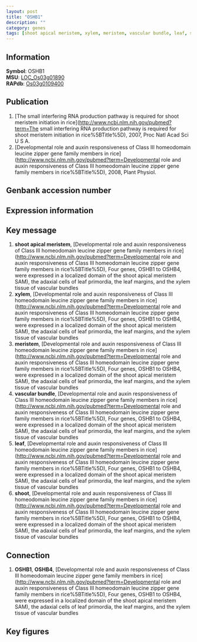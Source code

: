 ```yaml
---
layout: post
title: "OSHB1"
description: ""
category: genes
tags: [shoot apical meristem, xylem, meristem, vascular bundle, leaf, shoot, Gene]
---
```


## Information
__Symbol__: OSHB1  
__MSU__: [LOC_Os03g01890](http://rice.plantbiology.msu.edu/cgi-bin/ORF_infopage.cgi?orf=LOC_Os03g01890)  
__RAPdb__: [Os03g0109400](http://rapdb.dna.affrc.go.jp/viewer/gbrowse_details/irgsp1?name=Os03g0109400)  

## Publication
1. [The small interfering RNA production pathway is required for shoot meristem initiation in rice](http://www.ncbi.nlm.nih.gov/pubmed?term=The small interfering RNA production pathway is required for shoot meristem initiation in rice%5BTitle%5D), 2007, Proc Natl Acad Sci U S A.
2. [Developmental role and auxin responsiveness of Class III homeodomain leucine zipper gene family members in rice](http://www.ncbi.nlm.nih.gov/pubmed?term=Developmental role and auxin responsiveness of Class III homeodomain leucine zipper gene family members in rice%5BTitle%5D), 2008, Plant Physiol.

## Genbank accession number

## Expression information

## Key message
1. __shoot apical meristem__, [Developmental role and auxin responsiveness of Class III homeodomain leucine zipper gene family members in rice](http://www.ncbi.nlm.nih.gov/pubmed?term=Developmental role and auxin responsiveness of Class III homeodomain leucine zipper gene family members in rice%5BTitle%5D),  Four genes, OSHB1 to OSHB4, were expressed in a localized domain of the shoot apical meristem SAM), the adaxial cells of leaf primordia, the leaf margins, and the xylem tissue of vascular bundles
2. __xylem__, [Developmental role and auxin responsiveness of Class III homeodomain leucine zipper gene family members in rice](http://www.ncbi.nlm.nih.gov/pubmed?term=Developmental role and auxin responsiveness of Class III homeodomain leucine zipper gene family members in rice%5BTitle%5D),  Four genes, OSHB1 to OSHB4, were expressed in a localized domain of the shoot apical meristem SAM), the adaxial cells of leaf primordia, the leaf margins, and the xylem tissue of vascular bundles
3. __meristem__, [Developmental role and auxin responsiveness of Class III homeodomain leucine zipper gene family members in rice](http://www.ncbi.nlm.nih.gov/pubmed?term=Developmental role and auxin responsiveness of Class III homeodomain leucine zipper gene family members in rice%5BTitle%5D),  Four genes, OSHB1 to OSHB4, were expressed in a localized domain of the shoot apical meristem SAM), the adaxial cells of leaf primordia, the leaf margins, and the xylem tissue of vascular bundles
4. __vascular bundle__, [Developmental role and auxin responsiveness of Class III homeodomain leucine zipper gene family members in rice](http://www.ncbi.nlm.nih.gov/pubmed?term=Developmental role and auxin responsiveness of Class III homeodomain leucine zipper gene family members in rice%5BTitle%5D),  Four genes, OSHB1 to OSHB4, were expressed in a localized domain of the shoot apical meristem SAM), the adaxial cells of leaf primordia, the leaf margins, and the xylem tissue of vascular bundles
5. __leaf__, [Developmental role and auxin responsiveness of Class III homeodomain leucine zipper gene family members in rice](http://www.ncbi.nlm.nih.gov/pubmed?term=Developmental role and auxin responsiveness of Class III homeodomain leucine zipper gene family members in rice%5BTitle%5D),  Four genes, OSHB1 to OSHB4, were expressed in a localized domain of the shoot apical meristem SAM), the adaxial cells of leaf primordia, the leaf margins, and the xylem tissue of vascular bundles
6. __shoot__, [Developmental role and auxin responsiveness of Class III homeodomain leucine zipper gene family members in rice](http://www.ncbi.nlm.nih.gov/pubmed?term=Developmental role and auxin responsiveness of Class III homeodomain leucine zipper gene family members in rice%5BTitle%5D),  Four genes, OSHB1 to OSHB4, were expressed in a localized domain of the shoot apical meristem SAM), the adaxial cells of leaf primordia, the leaf margins, and the xylem tissue of vascular bundles

## Connection
1. __OSHB1__, __OSHB4__, [Developmental role and auxin responsiveness of Class III homeodomain leucine zipper gene family members in rice](http://www.ncbi.nlm.nih.gov/pubmed?term=Developmental role and auxin responsiveness of Class III homeodomain leucine zipper gene family members in rice%5BTitle%5D),  Four genes, OSHB1 to OSHB4, were expressed in a localized domain of the shoot apical meristem SAM), the adaxial cells of leaf primordia, the leaf margins, and the xylem tissue of vascular bundles

## Key figures


